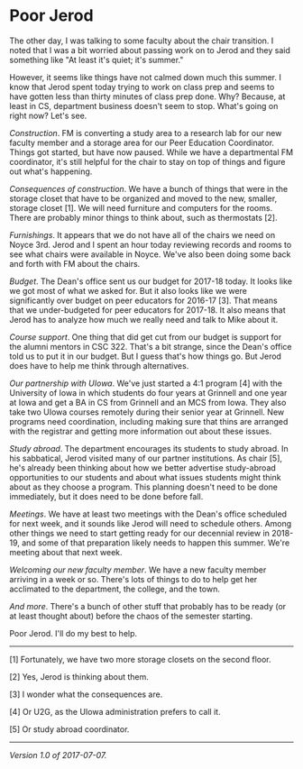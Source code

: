 Poor Jerod
==========

The other day, I was talking to some faculty about the chair transition.
I noted that I was a bit worried about passing work on to Jerod and they
said something like "At least it's quiet; it's summer."

However, it seems like things have not calmed down much this summer.
I know that Jerod spent today trying to work on class prep and seems
to have gotten less than thirty minutes of class prep done.  Why? 
Because, at least in CS, department business doesn't seem to stop.
What's going on right now?  Let's see.

*Construction*.  FM is converting a study area to a research lab for our
new faculty member and a storage area for our Peer Education Coordinator.
Things got started, but have now paused.  While we have a departmental
FM coordinator, it's still helpful for the chair to stay on top of things
and figure out what's happening.

*Consequences of construction*.  We have a bunch of things that were
in the storage closet that have to be organized and moved to the
new, smaller, storage closet [1].   We will need furniture and
computers for the rooms.  There are probably minor things to think about,
such as thermostats [2].

*Furnishings*.  It appears that we do not have all of the chairs we need
on Noyce 3rd.  Jerod and I spent an hour today reviewing records and rooms
to see what chairs were available in Noyce.  We've also been doing some
back and forth with FM about the chairs.

*Budget*.  The Dean's office sent us our budget for 2017-18 today.
It looks like we got most of what we asked for.  But it also looks
like we were significantly over budget on peer educators for 2016-17
[3].  That means that we under-budgeted for peer educators for 2017-18.
It also means that Jerod has to analyze how much we really need and talk
to Mike about it.

*Course support*.  One thing that did get cut from our budget is support
for the alumni mentors in CSC 322.  That's a bit strange, since the Dean's
office told us to put it in our budget.  But I guess that's how things go.
But Jerod does have to help me think through alternatives.

*Our partnership with UIowa*.  We've just started a 4:1 program [4] with
the University of Iowa in which students do four years at Grinnell and
one year at Iowa and get a BA in CS from Grinnell and an MCS from Iowa.
They also take two UIowa courses remotely during their senior year at
Grinnell.  New programs need coordination, including making sure that
thins are arranged with the registrar and getting more information
out about these issues.

*Study abroad*.  The department encourages its students to study abroad.
In his sabbatical, Jerod visited many of our partner institutions.
As chair [5], he's already been thinking about how we better advertise
study-abroad opportunities to our students and about what issues students
might think about as they choose a program.  This planning doesn't need
to be done immediately, but it does need to be done before fall.

*Meetings*.  We have at least two meetings with the Dean's office scheduled
for next week, and it sounds like Jerod will need to schedule others.
Among other things we need to start getting ready for our decennial
review in 2018-19, and some of that preparation likely needs to happen
this summer.  We're meeting about that next week.

*Welcoming our new faculty member*.  We have a new faculty member arriving
in a week or so.  There's lots of things to do to help get her 
acclimated to the department, the college, and the town.

*And more*.  There's a bunch of other stuff that probably has to be ready
(or at least thought about) before the chaos of the semester starting.

Poor Jerod.  I'll do my best to help.

---

[1] Fortunately, we have two more storage closets on the second floor.

[2] Yes, Jerod is thinking about them.

[3] I wonder what the consequences are.

[4] Or U2G, as the UIowa administration prefers to call it.

[5] Or study abroad coordinator.

---

*Version 1.0 of 2017-07-07.*
